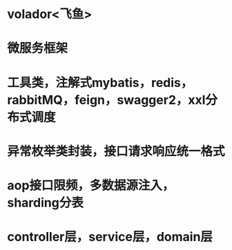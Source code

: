 # volador<飞鱼>
# 微服务框架
# 工具类，注解式mybatis，redis，rabbitMQ，feign，swagger2，xxl分布式调度
# 异常枚举类封装，接口请求响应统一格式
# aop接口限频，多数据源注入，sharding分表
# controller层，service层，domain层
